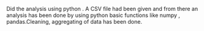 Did the analysis using python . A CSV file had been given and from there an analysis has been done by using python basic functions like numpy , pandas.Cleaning, aggregating of data has been done.
